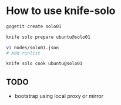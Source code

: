 # How to use knife-solo

```bash
gogetit create solo01

knife solo prepare ubuntu@solo01

vi nodes/solo01.json
# Add runlist

knife solo cook ubuntu@solo01
```
## TODO
- bootstrap using local proxy or mirror
